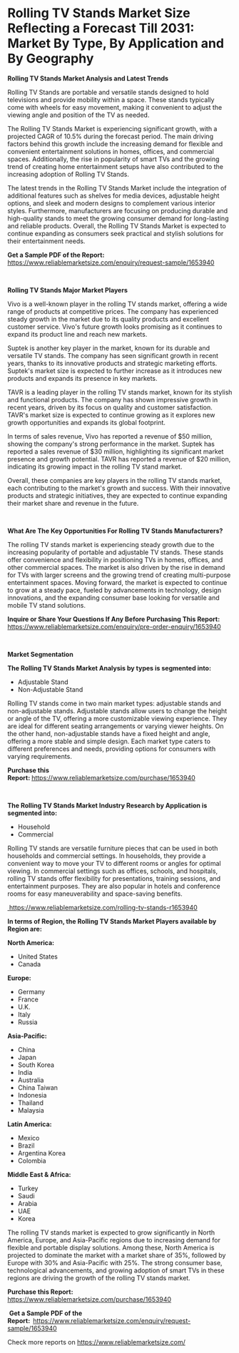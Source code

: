 <p><h1>Rolling TV Stands Market Size Reflecting a Forecast Till 2031: Market By Type, By Application and By Geography</h1></p><p><strong>Rolling TV Stands Market Analysis and Latest Trends</strong></p>
<p><p>Rolling TV Stands are portable and versatile stands designed to hold televisions and provide mobility within a space. These stands typically come with wheels for easy movement, making it convenient to adjust the viewing angle and position of the TV as needed.</p><p>The Rolling TV Stands Market is experiencing significant growth, with a projected CAGR of 10.5% during the forecast period. The main driving factors behind this growth include the increasing demand for flexible and convenient entertainment solutions in homes, offices, and commercial spaces. Additionally, the rise in popularity of smart TVs and the growing trend of creating home entertainment setups have also contributed to the increasing adoption of Rolling TV Stands.</p><p>The latest trends in the Rolling TV Stands Market include the integration of additional features such as shelves for media devices, adjustable height options, and sleek and modern designs to complement various interior styles. Furthermore, manufacturers are focusing on producing durable and high-quality stands to meet the growing consumer demand for long-lasting and reliable products. Overall, the Rolling TV Stands Market is expected to continue expanding as consumers seek practical and stylish solutions for their entertainment needs.</p></p>
<p><strong>Get a Sample PDF of the Report:&nbsp;</strong> <a href="https://www.reliablemarketsize.com/enquiry/request-sample/1653940">https://www.reliablemarketsize.com/enquiry/request-sample/1653940</a></p>
<p>&nbsp;</p>
<p><strong>Rolling TV Stands Major Market Players</strong></p>
<p><p>Vivo is a well-known player in the rolling TV stands market, offering a wide range of products at competitive prices. The company has experienced steady growth in the market due to its quality products and excellent customer service. Vivo's future growth looks promising as it continues to expand its product line and reach new markets.</p><p>Suptek is another key player in the market, known for its durable and versatile TV stands. The company has seen significant growth in recent years, thanks to its innovative products and strategic marketing efforts. Suptek's market size is expected to further increase as it introduces new products and expands its presence in key markets.</p><p>TAVR is a leading player in the rolling TV stands market, known for its stylish and functional products. The company has shown impressive growth in recent years, driven by its focus on quality and customer satisfaction. TAVR's market size is expected to continue growing as it explores new growth opportunities and expands its global footprint.</p><p>In terms of sales revenue, Vivo has reported a revenue of $50 million, showing the company's strong performance in the market. Suptek has reported a sales revenue of $30 million, highlighting its significant market presence and growth potential. TAVR has reported a revenue of $20 million, indicating its growing impact in the rolling TV stand market.</p><p>Overall, these companies are key players in the rolling TV stands market, each contributing to the market's growth and success. With their innovative products and strategic initiatives, they are expected to continue expanding their market share and revenue in the future.</p></p>
<p>&nbsp;</p>
<p><strong>What Are The Key Opportunities For Rolling TV Stands Manufacturers?</strong></p>
<p><p>The rolling TV stands market is experiencing steady growth due to the increasing popularity of portable and adjustable TV stands. These stands offer convenience and flexibility in positioning TVs in homes, offices, and other commercial spaces. The market is also driven by the rise in demand for TVs with larger screens and the growing trend of creating multi-purpose entertainment spaces. Moving forward, the market is expected to continue to grow at a steady pace, fueled by advancements in technology, design innovations, and the expanding consumer base looking for versatile and mobile TV stand solutions.</p></p>
<p><strong>Inquire or Share Your Questions If Any Before Purchasing This Report:</strong> <a href="https://www.reliablemarketsize.com/enquiry/pre-order-enquiry/1653940">https://www.reliablemarketsize.com/enquiry/pre-order-enquiry/1653940</a></p>
<p>&nbsp;</p>
<p><strong>Market Segmentation</strong></p>
<p><strong>The Rolling TV Stands Market Analysis by types is segmented into:</strong></p>
<p><ul><li>Adjustable Stand</li><li>Non-Adjustable Stand</li></ul></p>
<p><p>Rolling TV stands come in two main market types: adjustable stands and non-adjustable stands. Adjustable stands allow users to change the height or angle of the TV, offering a more customizable viewing experience. They are ideal for different seating arrangements or varying viewer heights. On the other hand, non-adjustable stands have a fixed height and angle, offering a more stable and simple design. Each market type caters to different preferences and needs, providing options for consumers with varying requirements.</p></p>
<p><strong>Purchase this Report:&nbsp;</strong><a href="https://www.reliablemarketsize.com/purchase/1653940">https://www.reliablemarketsize.com/purchase/1653940</a></p>
<p>&nbsp;</p>
<p><strong>The Rolling TV Stands Market Industry Research by Application is segmented into:</strong></p>
<p><ul><li>Household</li><li>Commercial</li></ul></p>
<p><p>Rolling TV stands are versatile furniture pieces that can be used in both households and commercial settings. In households, they provide a convenient way to move your TV to different rooms or angles for optimal viewing. In commercial settings such as offices, schools, and hospitals, rolling TV stands offer flexibility for presentations, training sessions, and entertainment purposes. They are also popular in hotels and conference rooms for easy maneuverability and space-saving benefits.</p></p>
<p><a href="https://www.reliablemarketsize.com/rolling-tv-stands-r1653940">&nbsp;https://www.reliablemarketsize.com/rolling-tv-stands-r1653940</a></p>
<p><strong>In terms of Region, the Rolling TV Stands Market Players available by Region are:</strong></p>
<p>
    <p> <strong> North America: </strong>
        <ul>
            <li>United States</li>
            <li>Canada</li>
        </ul>
        </p> 
    <p> <strong> Europe: </strong>
        <ul>
            <li>Germany</li>
            <li>France</li>
            <li>U.K.</li>
            <li>Italy</li>
            <li>Russia</li>
        </ul>
        </p> 
    <p> <strong> Asia-Pacific: </strong>
        <ul>
            <li>China</li>
            <li>Japan</li>
            <li>South Korea</li>
            <li>India</li>
            <li>Australia</li>
            <li>China Taiwan</li>
            <li>Indonesia</li>
            <li>Thailand</li>
            <li>Malaysia</li>
        </ul>
        </p> 
    <p> <strong> Latin America: </strong>
        <ul>
            <li>Mexico</li>
            <li>Brazil</li>
            <li>Argentina Korea</li>
            <li>Colombia</li>
        </ul>
        </p> 
    <p> <strong> Middle East & Africa: </strong>
        <ul>
            <li>Turkey</li>
            <li>Saudi</li>
            <li>Arabia</li>
            <li>UAE</li>
            <li>Korea</li>
        </ul>
    </p>
    </p>
<p><p>The rolling TV stands market is expected to grow significantly in North America, Europe, and Asia-Pacific regions due to increasing demand for flexible and portable display solutions. Among these, North America is projected to dominate the market with a market share of 35%, followed by Europe with 30% and Asia-Pacific with 25%. The strong consumer base, technological advancements, and growing adoption of smart TVs in these regions are driving the growth of the rolling TV stands market.</p></p>
<p><strong>Purchase this Report: </strong><a href="https://www.reliablemarketsize.com/purchase/1653940">https://www.reliablemarketsize.com/purchase/1653940</a></p>
<p>&nbsp;<strong>Get a Sample PDF of the Report:&nbsp;&nbsp;</strong><a href="https://www.reliablemarketsize.com/enquiry/request-sample/1653940">https://www.reliablemarketsize.com/enquiry/request-sample/1653940</a></p>
<p><strong></strong></p>
<p>Check more reports on <a href="https://www.reliablemarketsize.com/">https://www.reliablemarketsize.com/</a></p>